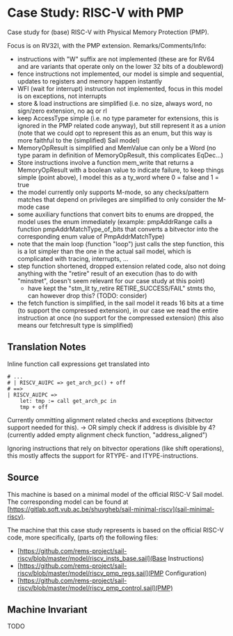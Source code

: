 # Case Study: RISC-V with PMP 
Case study for (base) RISC-V with Physical Memory Protection (PMP).

Focus is on RV32I, with the PMP extension.
Remarks/Comments/Info:
- instructions with "W" suffix are not implemented (these are for RV64 and are variants that operate only on the lower 32 bits of a doubleword)
- fence instructions not implemented, our model is simple and sequential, updates to registers and memory happen instantly
- WFI (wait for interrupt) instruction not implemented, focus in this model is on exceptions, not interrupts
- store & load instructions are simplified (i.e. no size, always word, no sign/zero extension, no aq or rl
- keep AccessType simple (i.e. no type parameter for extensions, this is ignored in the PMP related code anyway), but still represent it as a *union* (note that we could opt to represent this as an enum, but this way is more faithful to the (simplified) Sail model)
- MemoryOpResult is simplified and MemValue can only be a Word (no type param in definition of MemoryOpResult, this complicates EqDec...)
- Store instructions involve a function mem_write that returns a MemoryOpResult with a boolean value to indicate failure, to keep things simple (point above), I model this as a ty_word where 0 = false and 1 = true
- the model currently only supports M-mode, so any checks/pattern matches that depend on privileges are simplified to only consider the M-mode case
- some auxiliary functions that convert bits to enums are dropped, the model uses the enum immediately (example: pmpAddrRange calls a function pmpAddrMatchType_of_bits that converts a bitvector into the corresponding enum value of PmpAddrMatchType)
- note that the main loop (function "loop") just calls the step function, this is a lot simpler than the one in the actual sail model, which is complicated with tracing, interrupts, ...
- step function shortened, dropped extension related code, also not doing anything with the "retire" result of an execution (has to do with "minstret", doesn't seem relevant for our case study at this point)
  + have kept the "stm_lit ty_retire RETIRE_SUCCESS/FAIL" stmts tho, can however drop this? (TODO: consider)
- the fetch function is simplified, in the sail model it reads 16 bits at a time (to support the compressed extension), in our case we read the entire instruction at once (no support for the compressed extension) (this also means our fetchresult type is simplified)

## Translation Notes
Inline function call expressions get translated into
```
# ...
# | RISCV_AUIPC => get_arch_pc() + off
# ==>
| RISCV_AUIPC => 
	let: tmp := call get_arch_pc in
	tmp + off
```

Currently ommitting alignment related checks and exceptions (bitvector support needed for this).
-> OR simply check if address is divisible by 4? (currently added empty alignment check function, "address_aligned")

Ignoring instructions that rely on bitvector operations (like shift operations), this mostly affects the support for RTYPE- and ITYPE-instructions.

## Source

This machine is based on a minimal model of the official RISC-V Sail model.
The corresponding model can be found at [https://gitlab.soft.vub.ac.be/shuygheb/sail-minimal-riscv](sail-minimal-riscv).

The machine that this case study represents is based on the official RISC-V code, more specifically, (parts of) the following files:
- [https://github.com/rems-project/sail-riscv/blob/master/model/riscv_insts_base.sail](Base Instructions)
- [https://github.com/rems-project/sail-riscv/blob/master/model/riscv_pmp_regs.sail](PMP Configuration)
- [https://github.com/rems-project/sail-riscv/blob/master/model/riscv_pmp_control.sail](PMP)

## Machine Invariant
TODO
